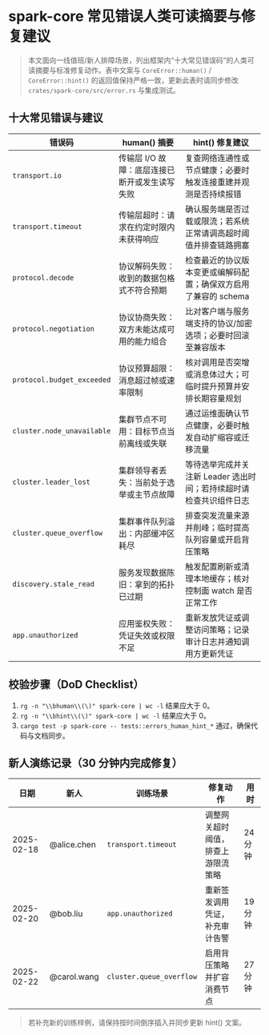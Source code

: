 # spark-core 常见错误人类可读摘要与修复建议

> 本文面向一线值班/新人排障场景，列出框架内“十大常见错误码”的人类可读摘要与标准修复动作。表中文案与 `CoreError::human()` / `CoreError::hint()` 的返回值保持严格一致，更新此表时请同步修改 `crates/spark-core/src/error.rs` 与集成测试。

## 十大常见错误与建议

| 错误码 | human() 摘要 | hint() 修复建议 |
| --- | --- | --- |
| `transport.io` | 传输层 I/O 故障：底层连接已断开或发生读写失败 | 复查网络连通性或节点健康；必要时触发连接重建并观测是否持续报错 |
| `transport.timeout` | 传输层超时：请求在约定时限内未获得响应 | 确认服务端是否过载或限流；若系统正常请调高超时阈值并排查链路拥塞 |
| `protocol.decode` | 协议解码失败：收到的数据包格式不符合预期 | 检查最近的协议版本变更或编解码配置；确保双方启用了兼容的 schema |
| `protocol.negotiation` | 协议协商失败：双方未能达成可用的能力组合 | 比对客户端与服务端支持的协议/加密选项；必要时回滚至兼容版本 |
| `protocol.budget_exceeded` | 协议预算超限：消息超过帧或速率限制 | 核对调用是否突增或消息体过大；可临时提升预算并安排长期容量规划 |
| `cluster.node_unavailable` | 集群节点不可用：目标节点当前离线或失联 | 通过运维面确认节点健康，必要时触发自动扩缩容或迁移流量 |
| `cluster.leader_lost` | 集群领导者丢失：当前处于选举或主节点故障 | 等待选举完成并关注新 Leader 选出时间；若持续超时请检查共识组件日志 |
| `cluster.queue_overflow` | 集群事件队列溢出：内部缓冲区耗尽 | 排查突发流量来源并削峰；临时提高队列容量或开启背压策略 |
| `discovery.stale_read` | 服务发现数据陈旧：拿到的拓扑已过期 | 触发配置刷新或清理本地缓存；核对控制面 watch 是否正常工作 |
| `app.unauthorized` | 应用鉴权失败：凭证失效或权限不足 | 重新发放凭证或调整访问策略；记录审计日志并通知调用方更新凭证 |

## 校验步骤（DoD Checklist）

1. `rg -n "\\bhuman\\(\)" spark-core | wc -l` 结果应大于 0。
2. `rg -n "\\bhint\\(\)" spark-core | wc -l` 结果应大于 0。
3. `cargo test -p spark-core -- tests::errors_human_hint_*` 通过，确保代码与文档同步。

## 新人演练记录（30 分钟内完成修复）

| 日期 | 新人 | 训练场景 | 修复动作 | 用时 |
| --- | --- | --- | --- | --- |
| 2025-02-18 | @alice.chen | `transport.timeout` | 调整网关超时阈值，排查上游限流策略 | 24 分钟 |
| 2025-02-20 | @bob.liu | `app.unauthorized` | 重新签发调用凭证，补充审计告警 | 19 分钟 |
| 2025-02-22 | @carol.wang | `cluster.queue_overflow` | 启用背压策略并扩容消费节点 | 27 分钟 |

> 若补充新的训练样例，请保持按时间倒序插入并同步更新 hint() 文案。
